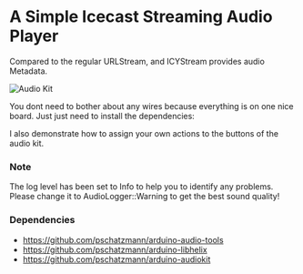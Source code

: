 # A Simple Icecast Streaming Audio Player

Compared to the regular URLStream, and ICYStream provides audio Metadata.

<img src="https://pschatzmann.github.io/arduino-audio-tools/resources/audio-toolkit.png" alt="Audio Kit" />

You dont need to bother about any wires because everything is on one nice board. Just just need to install the dependencies:

I also demonstrate how to assign your own actions to the buttons of the audio kit.

### Note

The log level has been set to Info to help you to identify any problems. Please change it to AudioLogger::Warning to get the best sound quality!


### Dependencies

- https://github.com/pschatzmann/arduino-audio-tools
- https://github.com/pschatzmann/arduino-libhelix
- https://github.com/pschatzmann/arduino-audiokit
